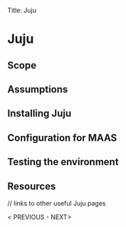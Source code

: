 Title: Juju

# Juju

## Scope

## Assumptions

## Installing Juju

## Configuration for MAAS

## Testing the environment

## Resources
// links to other useful Juju pages

< PREVIOUS -  NEXT>
